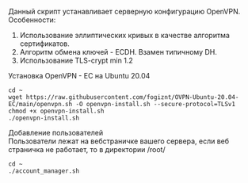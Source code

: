 Данный скрипт устанавливает серверную конфигурацию OpenVPN.  
Особенности:   
1. Использование эллиптических кривых в качестве алгоритма сертификатов.  
2. Алгоритм обмена ключей - ECDH. Взамен типичному DH.  
3. Использование TLS-crypt min 1.2  

Установка OpenVPN - EC на Ubuntu 20.04
``` 
cd ~
wget https://raw.githubusercontent.com/fogiznt/OVPN-Ubuntu-20.04-EC/main/openvpn.sh -O openvpn-install.sh --secure-protocol=TLSv1
chmod +x openvpn-install.sh
./openvpn-install.sh
```

Добавление пользователей  
Пользователи лежат на вебстраничке вашего сервера, если веб страничка не работает, то в директории /root/
```
cd ~ 
./account_manager.sh
```
